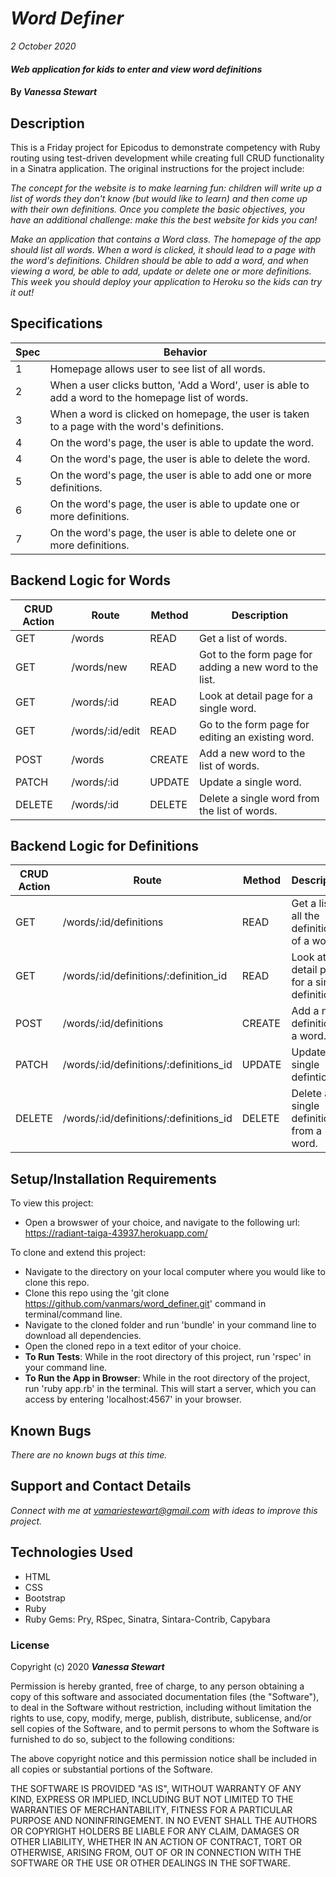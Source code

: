# _Word Definer_

_2 October 2020_

#### _Web application for kids to enter and view word definitions_

#### By _**Vanessa Stewart**_

## Description

This is a Friday project for Epicodus to demonstrate competency with Ruby routing using test-driven development while creating full CRUD functionality in a Sinatra application. The original instructions for the project include:

_The concept for the website is to make learning fun: children will write up a list of words they don't know (but would like to learn) and then come up with their own definitions. Once you complete the basic objectives, you have an additional challenge: make this the best website for kids you can!_

_Make an application that contains a Word class. The homepage of the app should list all words. When a word is clicked, it should lead to a page with the word's definitions. Children should be able to add a word, and when viewing a word, be able to add, update or delete one or more definitions. This week you should deploy your application to Heroku so the kids can try it out!_

## Specifications

| Spec     | Behavior |
| -------- | -------- | 
| 1 | Homepage allows user to see list of all words.  |
| 2 | When a user clicks button, 'Add a Word', user is able to add a word to the homepage list of words. |
| 3 | When a word is clicked on homepage, the user is taken to a page with the word's definitions. |
| 4 | On the word's page, the user is able to update the word. |
| 4 | On the word's page, the user is able to delete the word. |
| 5 | On the word's page, the user is able to add one or more definitions. |
| 6 | On the word's page, the user is able to update one or more definitions. |
| 7 | On the word's page, the user is able to delete one or more definitions. |

## Backend Logic for Words

| CRUD Action | Route | Method | Description |
| ------------| ----- | ------ | ----------- |
| GET | /words | READ | Get a list of words. |
| GET | /words/new | READ | Got to the form page for adding a new word to the list. |
| GET | /words/:id | READ | Look at detail page for a single word. |
| GET | /words/:id/edit | READ | Go to the form page for editing an existing word. |
| POST | /words | CREATE | Add a new word to the list of words. |
| PATCH | /words/:id | UPDATE | Update a single word. |
| DELETE | /words/:id | DELETE| Delete a single word from the list of words. |

## Backend Logic for Definitions

| CRUD Action | Route | Method | Description |
| ------------| ----- | ------ | ----------- |
| GET | /words/:id/definitions | READ | Get a list of all the definitions of a word. |
| GET | /words/:id/definitions/:definition_id | READ | Look at the detail page for a single definition. |
| POST | /words/:id/definitions | CREATE | Add a new definition to a word. |
| PATCH | /words/:id/definitions/:definitions_id | UPDATE | Update a single defintion. |
| DELETE | /words/:id/definitions/:definitions_id | DELETE | Delete a single definition from a word. |

## Setup/Installation Requirements
To view this project:
- Open a browswer of your choice, and navigate to the following url: https://radiant-taiga-43937.herokuapp.com/

To clone and extend this project:
- Navigate to the directory on your local computer where you would like to clone this repo.
- Clone this repo using the 'git clone https://github.com/vanmars/word_definer.git' command in terminal/command line.
- Navigate to the cloned folder and run 'bundle' in your command line to download all dependencies.
- Open the cloned repo in a text editor of your choice.
- **To Run Tests**: While in the root directory of this project, run 'rspec' in your command line.
- **To Run the App in Browser**: While in the root directory of the project, run 'ruby app.rb' in the terminal. This will start a server, which you can access by entering 'localhost:4567' in your browser.

## Known Bugs

_There are no known bugs at this time._

## Support and Contact Details

_Connect with me at vamariestewart@gmail.com with ideas to improve this project._

## Technologies Used

* HTML
* CSS
* Bootstrap
* Ruby
* Ruby Gems: Pry, RSpec, Sinatra, Sintara-Contrib, Capybara

### License

Copyright (c) 2020 **_Vanessa Stewart_**

Permission is hereby granted, free of charge, to any person obtaining a copy of this software and associated documentation files (the "Software"), to deal in the Software without restriction, including without limitation the rights to use, copy, modify, merge, publish, distribute, sublicense, and/or sell copies of the Software, and to permit persons to whom the Software is furnished to do so, subject to the following conditions:

The above copyright notice and this permission notice shall be included in all copies or substantial portions of the Software.

THE SOFTWARE IS PROVIDED "AS IS", WITHOUT WARRANTY OF ANY KIND, EXPRESS OR IMPLIED, INCLUDING BUT NOT LIMITED TO THE WARRANTIES OF MERCHANTABILITY, FITNESS FOR A PARTICULAR PURPOSE AND NONINFRINGEMENT. IN NO EVENT SHALL THE AUTHORS OR COPYRIGHT HOLDERS BE LIABLE FOR ANY CLAIM, DAMAGES OR OTHER LIABILITY, WHETHER IN AN ACTION OF CONTRACT, TORT OR OTHERWISE, ARISING FROM, OUT OF OR IN CONNECTION WITH THE SOFTWARE OR THE USE OR OTHER DEALINGS IN THE SOFTWARE.
